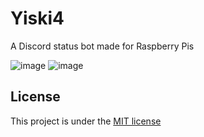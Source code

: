 # Yiski4

A Discord status bot made for Raspberry Pis

![image](https://user-images.githubusercontent.com/99072163/196625015-b3be7e8c-30f7-446c-a113-f9b61270bc92.png)
![image](https://user-images.githubusercontent.com/99072163/196625040-6edd5a97-7009-4ae7-9822-d6872d1867a3.png)

## License

This project is under the [MIT license](LICENSE)
